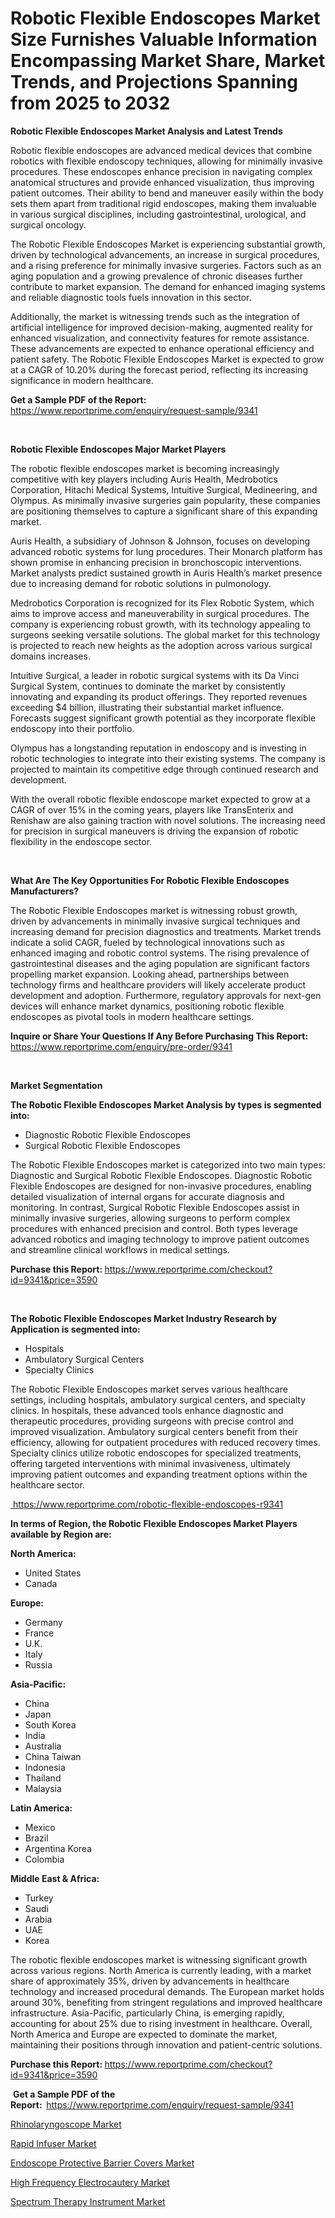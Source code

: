 <p><h1>Robotic Flexible Endoscopes Market Size Furnishes Valuable Information Encompassing Market Share, Market Trends, and Projections Spanning from 2025 to 2032</h1></p><p><strong>Robotic Flexible Endoscopes Market Analysis and Latest Trends</strong></p>
<p><p>Robotic flexible endoscopes are advanced medical devices that combine robotics with flexible endoscopy techniques, allowing for minimally invasive procedures. These endoscopes enhance precision in navigating complex anatomical structures and provide enhanced visualization, thus improving patient outcomes. Their ability to bend and maneuver easily within the body sets them apart from traditional rigid endoscopes, making them invaluable in various surgical disciplines, including gastrointestinal, urological, and surgical oncology.</p><p>The Robotic Flexible Endoscopes Market is experiencing substantial growth, driven by technological advancements, an increase in surgical procedures, and a rising preference for minimally invasive surgeries. Factors such as an aging population and a growing prevalence of chronic diseases further contribute to market expansion. The demand for enhanced imaging systems and reliable diagnostic tools fuels innovation in this sector.</p><p>Additionally, the market is witnessing trends such as the integration of artificial intelligence for improved decision-making, augmented reality for enhanced visualization, and connectivity features for remote assistance. These advancements are expected to enhance operational efficiency and patient safety. The Robotic Flexible Endoscopes Market is expected to grow at a CAGR of 10.20% during the forecast period, reflecting its increasing significance in modern healthcare.</p></p>
<p><strong>Get a Sample PDF of the Report:&nbsp;</strong> <a href="https://www.reportprime.com/enquiry/request-sample/9341?utm_campaign=41&utm_medium=2&utm_source=Github&utm_content=ia&utm_term=20032025&utm_id=robotic-flexible-endoscopes">https://www.reportprime.com/enquiry/request-sample/9341</a></p>
<p>&nbsp;</p>
<p><strong>Robotic Flexible Endoscopes Major Market Players</strong></p>
<p><p>The robotic flexible endoscopes market is becoming increasingly competitive with key players including Auris Health, Medrobotics Corporation, Hitachi Medical Systems, Intuitive Surgical, Medineering, and Olympus. As minimally invasive surgeries gain popularity, these companies are positioning themselves to capture a significant share of this expanding market.</p><p>Auris Health, a subsidiary of Johnson & Johnson, focuses on developing advanced robotic systems for lung procedures. Their Monarch platform has shown promise in enhancing precision in bronchoscopic interventions. Market analysts predict sustained growth in Auris Health’s market presence due to increasing demand for robotic solutions in pulmonology.</p><p>Medrobotics Corporation is recognized for its Flex Robotic System, which aims to improve access and maneuverability in surgical procedures. The company is experiencing robust growth, with its technology appealing to surgeons seeking versatile solutions. The global market for this technology is projected to reach new heights as the adoption across various surgical domains increases.</p><p>Intuitive Surgical, a leader in robotic surgical systems with its Da Vinci Surgical System, continues to dominate the market by consistently innovating and expanding its product offerings. They reported revenues exceeding $4 billion, illustrating their substantial market influence. Forecasts suggest significant growth potential as they incorporate flexible endoscopy into their portfolio.</p><p>Olympus has a longstanding reputation in endoscopy and is investing in robotic technologies to integrate into their existing systems. The company is projected to maintain its competitive edge through continued research and development.</p><p>With the overall robotic flexible endoscope market expected to grow at a CAGR of over 15% in the coming years, players like TransEnterix and Renishaw are also gaining traction with novel solutions. The increasing need for precision in surgical maneuvers is driving the expansion of robotic flexibility in the endoscope sector.</p></p>
<p>&nbsp;</p>
<p><strong>What Are The Key Opportunities For Robotic Flexible Endoscopes Manufacturers?</strong></p>
<p><p>The Robotic Flexible Endoscopes market is witnessing robust growth, driven by advancements in minimally invasive surgical techniques and increasing demand for precision diagnostics and treatments. Market trends indicate a solid CAGR, fueled by technological innovations such as enhanced imaging and robotic control systems. The rising prevalence of gastrointestinal diseases and the aging population are significant factors propelling market expansion. Looking ahead, partnerships between technology firms and healthcare providers will likely accelerate product development and adoption. Furthermore, regulatory approvals for next-gen devices will enhance market dynamics, positioning robotic flexible endoscopes as pivotal tools in modern healthcare settings.</p></p>
<p><strong>Inquire or Share Your Questions If Any Before Purchasing This Report:</strong> <a href="https://www.reportprime.com/enquiry/pre-order/9341?utm_campaign=41&utm_medium=2&utm_source=Github&utm_content=ia&utm_term=20032025&utm_id=robotic-flexible-endoscopes">https://www.reportprime.com/enquiry/pre-order/9341</a></p>
<p>&nbsp;</p>
<p><strong>Market Segmentation</strong></p>
<p><strong>The Robotic Flexible Endoscopes Market Analysis by types is segmented into:</strong></p>
<p><ul><li>Diagnostic Robotic Flexible Endoscopes</li><li>Surgical Robotic Flexible Endoscopes</li></ul></p>
<p><p>The Robotic Flexible Endoscopes market is categorized into two main types: Diagnostic and Surgical Robotic Flexible Endoscopes. Diagnostic Robotic Flexible Endoscopes are designed for non-invasive procedures, enabling detailed visualization of internal organs for accurate diagnosis and monitoring. In contrast, Surgical Robotic Flexible Endoscopes assist in minimally invasive surgeries, allowing surgeons to perform complex procedures with enhanced precision and control. Both types leverage advanced robotics and imaging technology to improve patient outcomes and streamline clinical workflows in medical settings.</p></p>
<p><strong>Purchase this Report:&nbsp;</strong><a href="https://www.reportprime.com/checkout?id=9341&price=3590&utm_campaign=41&utm_medium=2&utm_source=Github&utm_content=ia&utm_term=20032025&utm_id=robotic-flexible-endoscopes">https://www.reportprime.com/checkout?id=9341&price=3590</a></p>
<p>&nbsp;</p>
<p><strong>The Robotic Flexible Endoscopes Market Industry Research by Application is segmented into:</strong></p>
<p><ul><li>Hospitals</li><li>Ambulatory Surgical Centers</li><li>Specialty Clinics</li></ul></p>
<p><p>The Robotic Flexible Endoscopes market serves various healthcare settings, including hospitals, ambulatory surgical centers, and specialty clinics. In hospitals, these advanced tools enhance diagnostic and therapeutic procedures, providing surgeons with precise control and improved visualization. Ambulatory surgical centers benefit from their efficiency, allowing for outpatient procedures with reduced recovery times. Specialty clinics utilize robotic endoscopes for specialized treatments, offering targeted interventions with minimal invasiveness, ultimately improving patient outcomes and expanding treatment options within the healthcare sector.</p></p>
<p><a href="https://www.reportprime.com/robotic-flexible-endoscopes-r9341?utm_campaign=41&utm_medium=2&utm_source=Github&utm_content=ia&utm_term=20032025&utm_id=robotic-flexible-endoscopes">&nbsp;https://www.reportprime.com/robotic-flexible-endoscopes-r9341</a></p>
<p><strong>In terms of Region, the Robotic Flexible Endoscopes Market Players available by Region are:</strong></p>
<p>
    <p> <strong> North America: </strong>
        <ul>
            <li>United States</li>
            <li>Canada</li>
        </ul>
        </p> 
    <p> <strong> Europe: </strong>
        <ul>
            <li>Germany</li>
            <li>France</li>
            <li>U.K.</li>
            <li>Italy</li>
            <li>Russia</li>
        </ul>
        </p> 
    <p> <strong> Asia-Pacific: </strong>
        <ul>
            <li>China</li>
            <li>Japan</li>
            <li>South Korea</li>
            <li>India</li>
            <li>Australia</li>
            <li>China Taiwan</li>
            <li>Indonesia</li>
            <li>Thailand</li>
            <li>Malaysia</li>
        </ul>
        </p> 
    <p> <strong> Latin America: </strong>
        <ul>
            <li>Mexico</li>
            <li>Brazil</li>
            <li>Argentina Korea</li>
            <li>Colombia</li>
        </ul>
        </p> 
    <p> <strong> Middle East & Africa: </strong>
        <ul>
            <li>Turkey</li>
            <li>Saudi</li>
            <li>Arabia</li>
            <li>UAE</li>
            <li>Korea</li>
        </ul>
    </p>
    </p>
<p><p>The robotic flexible endoscopes market is witnessing significant growth across various regions. North America is currently leading, with a market share of approximately 35%, driven by advancements in healthcare technology and increased procedural demands. The European market holds around 30%, benefiting from stringent regulations and improved healthcare infrastructure. Asia-Pacific, particularly China, is emerging rapidly, accounting for about 25% due to rising investment in healthcare. Overall, North America and Europe are expected to dominate the market, maintaining their positions through innovation and patient-centric solutions.</p></p>
<p><strong>Purchase this Report: </strong><a href="https://www.reportprime.com/checkout?id=9341&price=3590&utm_campaign=41&utm_medium=2&utm_source=Github&utm_content=ia&utm_term=20032025&utm_id=robotic-flexible-endoscopes">https://www.reportprime.com/checkout?id=9341&price=3590</a></p>
<p>&nbsp;<strong>Get a Sample PDF of the Report:&nbsp;&nbsp;</strong><a href="https://www.reportprime.com/enquiry/request-sample/9341?utm_campaign=41&utm_medium=2&utm_source=Github&utm_content=ia&utm_term=20032025&utm_id=robotic-flexible-endoscopes">https://www.reportprime.com/enquiry/request-sample/9341</a></p>
<p><strong></strong></p>
<p><p><a href="https://github.com/naingbiner7i/Market-Research-Report-List-1/blob/main/rhinolaryngoscope-market.md?utm_campaign=41&utm_medium=2&utm_source=Github&utm_content=ia&utm_term=20032025&utm_id=robotic-flexible-endoscopes">Rhinolaryngoscope Market</a></p><p><a href="https://github.com/baatetoshda/Market-Research-Report-List-1/blob/main/rapid-infuser-market.md?utm_campaign=41&utm_medium=2&utm_source=Github&utm_content=ia&utm_term=20032025&utm_id=robotic-flexible-endoscopes">Rapid Infuser Market</a></p><p><a href="https://github.com/siwerhommer97/Market-Research-Report-List-1/blob/main/endoscope-protective-barrier-covers-market.md?utm_campaign=41&utm_medium=2&utm_source=Github&utm_content=ia&utm_term=20032025&utm_id=robotic-flexible-endoscopes">Endoscope Protective Barrier Covers Market</a></p><p><a href="https://github.com/beyeagamizjp/Market-Research-Report-List-1/blob/main/high-frequency-electrocautery-market.md?utm_campaign=41&utm_medium=2&utm_source=Github&utm_content=ia&utm_term=20032025&utm_id=robotic-flexible-endoscopes">High Frequency Electrocautery Market</a></p><p><a href="https://github.com/sutrejaron/Market-Research-Report-List-1/blob/main/spectrum-therapy-instrument-market.md?utm_campaign=41&utm_medium=2&utm_source=Github&utm_content=ia&utm_term=20032025&utm_id=robotic-flexible-endoscopes">Spectrum Therapy Instrument Market</a></p></p>
